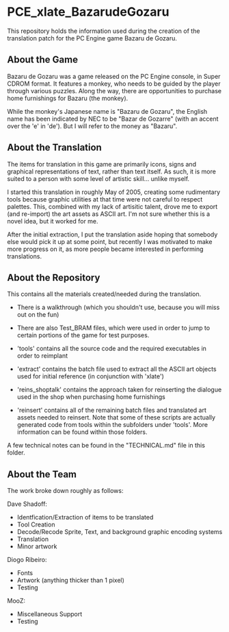 # PCE_xlate_BazarudeGozaru

This repository holds the information used during the creation of the translation patch
for the PC Engine game Bazaru de Gozaru.

## About the Game

Bazaru de Gozaru was a game released on the PC Engine console, in Super CDROM format.
It features a monkey, who needs to be guided by the player through various puzzles.
Along the way, there are opportunities to purchase home furnishings for Bazaru (the monkey).

While the monkey's Japanese name is "Bazaru de Gozaru", the English name has been indicated by NEC
to be "Bazar de Gozarre" (with an accent over the 'e' in 'de'). But I will refer to the money as "Bazaru".

## About the Translation

The items for translation in this game are primarily icons, signs and graphical representations
of text, rather than text itself.  As such, it is more suited to a person with some level of artistic
skill... unlike myself.

I started this translation in roughly May of 2005, creating some rudimentary tools
because graphic utilities at that time were not careful to respect palettes.  This, combined
with my lack of artisitic talent, drove me to export (and re-import) the art assets as
ASCII art.  I'm not sure whether this is a novel idea, but it worked for me.

After the initial extraction, I put the translation aside hoping that somebody else would pick
it up at some point, but recently I was motivated to make more progress on it, as more people
became interested in performing translations.

## About the Repository

This contains all the materials created/needed during the translation.
 - There is a walkthrough (which you shouldn't use, because you will miss out on the fun)
 - There are also Test_BRAM files, which were used in order to jump to certain portions
of the game for test purposes.

 - 'tools' contains all the source code and the required executables in order to reimplant
 - 'extract' contains the batch file used to extract all the ASCII art objects used for initial reference (in conjunction with 'xlate')
 - 'reins_shoptalk' contains the approach taken for reinserting the dialogue used in the shop when purchasing home furnishings
 - 'reinsert' contains all of the remaining batch files and translated art assets needed to reinsert.  Note that some of these scripts are actually generated code from tools within the subfolders under 'tools'.  More information can be found within those folders.

A few technical notes can be found in the "TECHNICAL.md" file in this folder.

## About the Team

The work broke down roughly as follows:

Dave Shadoff:
 - Identfication/Extraction of items to be translated
 - Tool Creation
 - Decode/Recode Sprite, Text, and background graphic encoding systems
 - Translation
 - Minor artwork

Diogo Ribeiro:
 - Fonts
 - Artwork (anything thicker than 1 pixel)
 - Testing

MooZ:
 - Miscellaneous Support
 - Testing

